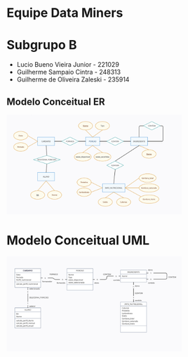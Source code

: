 # Equipe Data Miners

# Subgrupo B

- Lucio Bueno Vieira Junior - 221029
- Guilherme Sampaio Cintra - 248313
- Guilherme de Oliveira Zaleski - 235914

## Modelo Conceitual ER

<img src="images/ER.png" width="400px" height="auto">

# Modelo Conceitual UML

<img src="images/UML.png" width="400px" height="auto">
